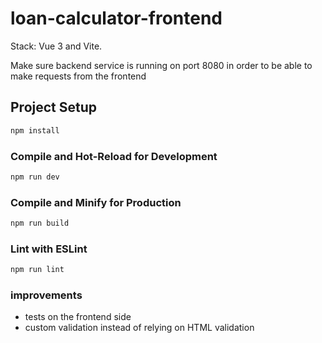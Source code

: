 # loan-calculator-frontend

Stack: Vue 3 and Vite.

Make sure backend service is running on port 8080 in order to be able to make requests from the frontend

## Project Setup

```sh
npm install
```

### Compile and Hot-Reload for Development

```sh
npm run dev
```

### Compile and Minify for Production

```sh
npm run build
```

### Lint with ESLint

```sh
npm run lint
```

### improvements

- tests on the frontend side
- custom validation instead of relying on HTML validation